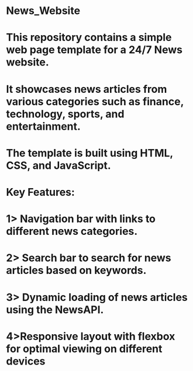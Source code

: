 # News_Website
# This repository contains a simple web page template for a 24/7 News website. 
# It showcases news articles from various categories such as finance, technology, sports, and entertainment. 
# The template is built using HTML, CSS, and JavaScript.  
# Key Features:  
# 1> Navigation bar with links to different news categories. 
# 2> Search bar to search for news articles based on keywords. 
# 3> Dynamic loading of news articles using the NewsAPI. 
# 4>Responsive layout with flexbox for optimal viewing on different devices

